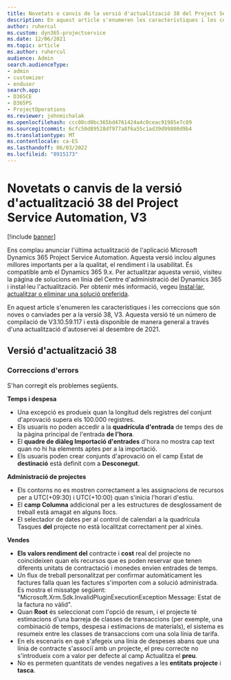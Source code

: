 ```yaml
---
title: Novetats o canvis de la versió d'actualització 38 del Project Service Automation, V3
description: En aquest article s'enumeren les característiques i les correccions que estan disponibles a Microsoft Dynamics 365 Project Service Automation Update Release 38, V3.
author: ruhercul
ms.custom: dyn365-projectservice
ms.date: 12/06/2021
ms.topic: article
ms.author: ruhercul
audience: Admin
search.audienceType:
- admin
- customizer
- enduser
search.app:
- D365CE
- D365PS
- ProjectOperations
ms.reviewer: johnmichalak
ms.openlocfilehash: ccc08cd0bc365bd4761424a4c0ceac91985e7c89
ms.sourcegitcommit: 6cfc50d89528df977a8f6a55c1ad39d99800d9b4
ms.translationtype: MT
ms.contentlocale: ca-ES
ms.lasthandoff: 06/03/2022
ms.locfileid: "8915173"
---
```

# <a name="whats-new-or-changed-in-project-service-automation-update-release-38-v3"></a>Novetats o canvis de la versió d'actualització 38 del Project Service Automation, V3

[!include [banner](../includes/psa-now-project-operations.md)]

Ens complau anunciar l'última actualització de l'aplicació Microsoft Dynamics 365 Project Service Automation. Aquesta versió inclou algunes millores importants per a la qualitat, el rendiment i la usabilitat. És compatible amb el Dynamics 365 9.x. Per actualitzar aquesta versió, visiteu la pàgina de solucions en línia del Centre d'administració del Dynamics 365 i instal·leu l'actualització. Per obtenir més informació, vegeu [Instal·lar, actualitzar o eliminar una solució preferida](/power-platform/admin/install-remove-preferred-solution).

En aquest article s'enumeren les característiques i les correccions que són noves o canviades per a la versió 38, V3. Aquesta versió té un número de compilació de V3.10.59.117 i està disponible de manera general a través d'una actualització d'autoservei al desembre de 2021.

## <a name="update-release-38"></a>Versió d'actualització 38

### <a name="bug-fixes"></a>Correccions d'errors

S'han corregit els problemes següents.

**Temps i despesa**

- Una excepció es produeix quan la longitud dels registres del conjunt d'aprovació supera els 100.000 registres.
- Els usuaris no poden accedir a la **quadrícula d'entrada** de temps des de la pàgina principal de l'entrada **de l'hora**.
- El **quadre de diàleg Importació d'entrades** d'hora no mostra cap text quan no hi ha elements aptes per a la importació.
- Els usuaris poden crear conjunts d'aprovació on el camp Estat de **destinació** està definit com a **Desconegut**.

**Administració de projectes**

- Els contorns no es mostren correctament a les assignacions de recursos per a UTC(+09:30) i UTC(+10:00) quan s'inicia l'horari d'estiu.
- El **camp Columna** addicional per a les estructures de desglossament de treball està amagat en alguns llocs.
- El selectador de dates per al control de calendari a la quadrícula Tasques **del** projecte no està localitzat correctament per al xinès.

**Vendes**

- **Els valors rendiment del** contracte i **cost** real del projecte no coincideixen quan els recursos que es poden reservar que tenen diferents unitats de contractació i monedes envien entrades de temps.
- Un flux de treball personalitzat per confirmar automàticament les factures falla quan les factures s'importen com a solució administrada. Es mostra el missatge següent: "Microsoft.Xrm.Sdk.InvalidPluginExecutionException Message: Estat de la factura no vàlid".
- Quan **Root** és seleccionat com l'opció de resum, i el projecte té estimacions d'una barreja de classes de transaccions (per exemple, una combinació de temps, despesa i estimacions de materials), el sistema es resumeix entre les classes de transaccions com una sola línia de tarifa.
- En els escenaris en què s'afegeix una línia de despeses abans que una línia de contracte s'associï amb un projecte, el preu correcte no s'introdueix com a valor per defecte al camp Actualitza el **preu**.
- No es permeten quantitats de vendes negatives a les **entitats projecte** i **tasca**.
